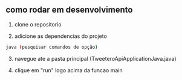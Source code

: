 ## como rodar em desenvolvimento
1. clone o repositorio

2. adicione as dependencias do projeto
```bash
java (pesquisar comandos de opção)
```

3. navegue ate a pasta principal (TweeteroApiApplicationJava.java)

4. clique em "run" logo acima da funcao main
